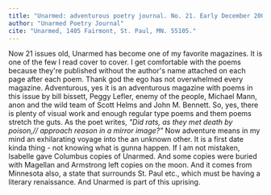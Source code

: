 ```yaml
---
title: "Unarmed: adventurous poetry journal. No. 21. Early December 2001. "
author: "Unarmed Poetry Journal"
cite: "Unarmed, 1405 Fairmont, St. Paul, MN. 55105."
---
```


Now 21 issues old, Unarmed has become one of my favorite magazines. It is one of the few I read cover to cover. I get comfortable with the poems because they're published without the author's name attached on each page after each poem. Thank god the ego has not overwhelmed every magazine. Adventurous, yes it is an adventurous magazine with poems in this issue by bill bissett, Peggy Lefler, enemy of the people, Michael Mann, anon and the wild team of Scott Helms and John M. Bennett. So, yes, there is plenty of visual work and enough regular type poems and them poems stretch the guts. As the poet writes, _"Did rats, as they met death by poison,// approach reason in a mirror image?"_ Now adventure means in my mind an exhilarating voyage into the an unknown other. It is a first date kinda thing - not knowing what is gunna happen. If I am not mistaken, Isabelle gave Columbus copies of Unarmed. And some copies were buried with Magellan and Armstrong left copies on the moon. And it comes from Minnesota also, a state that surrounds St. Paul etc., which must be having a literary renaissance. And Unarmed is part of this uprising. 
